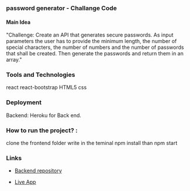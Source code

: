 ### password generator - Challange Code
#### Main Idea
"Challenge: Create an API that generates secure passwords. As input parameters the user has to provide the minimum length, the number of special characters, the number of numbers and the number of passwords that shall be created. Then generate the passwords and return them in an array."

### Tools and Technologies 
react
react-bootstrap
HTML5
css

### Deployment
Backend: Heroku for Back end.


### How to run the project? :

clone the frontend folder write in the teminal npm install than npm start

### Links
 - [Backend repository](https://github.com/ASREEN/password-generator-Backend)

 - [Live App](https://password-generator-2921.netlify.app/)